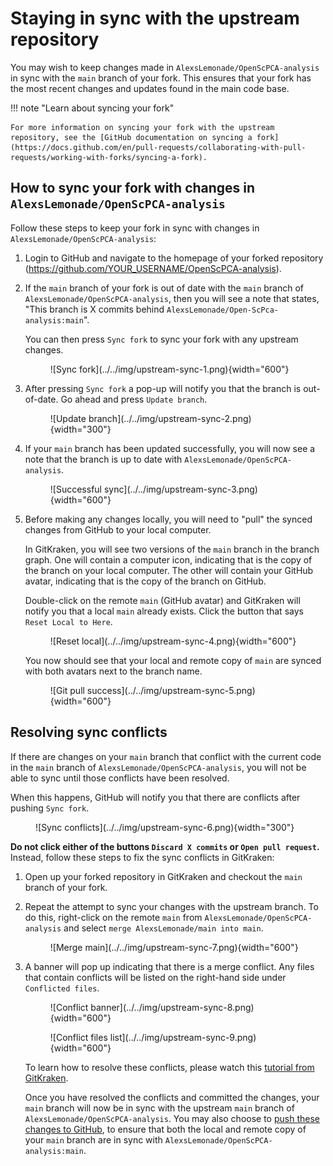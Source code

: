 # Staying in sync with the upstream repository

You may wish to keep changes made in `AlexsLemonade/OpenScPCA-analysis` in sync with the `main` branch of your fork.
This ensures that your fork has the most recent changes and updates found in the main code base.

!!! note "Learn about syncing your fork"

    For more information on syncing your fork with the upstream repository, see the [GitHub documentation on syncing a fork](https://docs.github.com/en/pull-requests/collaborating-with-pull-requests/working-with-forks/syncing-a-fork).


## How to sync your fork with changes in `AlexsLemonade/OpenScPCA-analysis`

Follow these steps to keep your fork in sync with changes in `AlexsLemonade/OpenScPCA-analysis`:

1. Login to GitHub and navigate to the homepage of your forked repository (https://github.com/YOUR_USERNAME/OpenScPCA-analysis).

1. If the `main` branch of your fork is out of date with the `main` branch of `AlexsLemonade/OpenScPCA-analysis`, then you will see a note that states, "This branch is X commits behind `AlexsLemonade/Open-ScPca-analysis:main`".

    You can then press `Sync fork` to sync your fork with any upstream changes.

    <figure markdown="span">
        ![Sync fork](../../img/upstream-sync-1.png){width="600"}
    </figure>

1. After pressing `Sync fork` a pop-up will notify you that the branch is out-of-date.
    Go ahead and press `Update branch`.

    <figure markdown="span">
        ![Update branch](../../img/upstream-sync-2.png){width="300"}
    </figure>

1. If your `main` branch has been updated successfully, you will now see a note that the branch is up to date with `AlexsLemonade/OpenScPCA-analysis`.

    <figure markdown="span">
        ![Successful sync](../../img/upstream-sync-3.png){width="600"}
    </figure>

1. Before making any changes locally, you will need to "pull" the synced changes from GitHub to your local computer.

    In GitKraken, you will see two versions of the `main` branch in the branch graph.
    One will contain a computer icon, indicating that is the copy of the branch on your local computer.
    The other will contain your GitHub avatar, indicating that is the copy of the branch on GitHub.

    Double-click on the remote `main` (GitHub avatar) and GitKraken will notify you that a local `main` already exists.
    Click the button that says `Reset Local to Here`.

    <figure markdown="span">
        ![Reset local](../../img/upstream-sync-4.png){width="600"}
    </figure>

    You now should see that your local and remote copy of `main` are synced with both avatars next to the branch name.

    <figure markdown="span">
        ![Git pull success](../../img/upstream-sync-5.png){width="600"}
    </figure>


## Resolving sync conflicts

If there are changes on your `main` branch that conflict with the current code in the `main` branch of `AlexsLemonade/OpenScPCA-analysis`, you will not be able to sync until those conflicts have been resolved.

When this happens, GitHub will notify you that there are conflicts after pushing `Sync fork`.

<figure markdown="span">
    ![Sync conflicts](../../img/upstream-sync-6.png){width="300"}
</figure>

**Do not click either of the buttons `Discard X commits` or `Open pull request`.**
Instead, follow these steps to fix the sync conflicts in GitKraken:

1. Open up your forked repository in GitKraken and checkout the `main` branch of your fork.

1. Repeat the attempt to sync your changes with the upstream branch.
    To do this, right-click on the remote `main` from `AlexsLemonade/OpenScPCA-analysis` and select `merge AlexsLemonade/main into main`.

    <figure markdown="span">
        ![Merge main](../../img/upstream-sync-7.png){width="600"}
    </figure>

1. A banner will pop up indicating that there is a merge conflict.
Any files that contain conflicts will be listed on the right-hand side under `Conflicted files`.

    <figure markdown="span">
        ![Conflict banner](../../img/upstream-sync-8.png){width="600"}
    </figure>

    <figure markdown="span">
        ![Conflict files list](../../img/upstream-sync-9.png){width="600"}
    </figure>

    To learn how to resolve these conflicts, please watch this [tutorial from GitKraken](https://www.gitkraken.com/learn/git/tutorials/how-to-resolve-merge-conflict-in-git).

    Once you have resolved the conflicts and committed the changes, your `main` branch will now be in sync with the upstream `main` branch of `AlexsLemonade/OpenScPCA-analysis`.
    You may also choose to [push these changes to GitHub](./push-to-origin.md), to ensure that both the local and remote copy of your `main` branch are in sync with `AlexsLemonade/OpenScPCA-analysis:main`.

